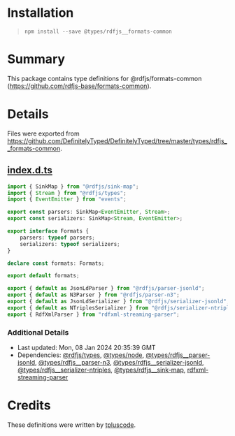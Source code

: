 # Installation
> `npm install --save @types/rdfjs__formats-common`

# Summary
This package contains type definitions for @rdfjs/formats-common (https://github.com/rdfjs-base/formats-common).

# Details
Files were exported from https://github.com/DefinitelyTyped/DefinitelyTyped/tree/master/types/rdfjs__formats-common.
## [index.d.ts](https://github.com/DefinitelyTyped/DefinitelyTyped/tree/master/types/rdfjs__formats-common/index.d.ts)
````ts
import { SinkMap } from "@rdfjs/sink-map";
import { Stream } from "@rdfjs/types";
import { EventEmitter } from "events";

export const parsers: SinkMap<EventEmitter, Stream>;
export const serializers: SinkMap<Stream, EventEmitter>;

export interface Formats {
    parsers: typeof parsers;
    serializers: typeof serializers;
}

declare const formats: Formats;

export default formats;

export { default as JsonLdParser } from "@rdfjs/parser-jsonld";
export { default as N3Parser } from "@rdfjs/parser-n3";
export { default as JsonLdSerializer } from "@rdfjs/serializer-jsonld";
export { default as NTriplesSerializer } from "@rdfjs/serializer-ntriples";
export { RdfXmlParser } from "rdfxml-streaming-parser";

````

### Additional Details
 * Last updated: Mon, 08 Jan 2024 20:35:39 GMT
 * Dependencies: [@rdfjs/types](https://npmjs.com/package/@rdfjs/types), [@types/node](https://npmjs.com/package/@types/node), [@types/rdfjs__parser-jsonld](https://npmjs.com/package/@types/rdfjs__parser-jsonld), [@types/rdfjs__parser-n3](https://npmjs.com/package/@types/rdfjs__parser-n3), [@types/rdfjs__serializer-jsonld](https://npmjs.com/package/@types/rdfjs__serializer-jsonld), [@types/rdfjs__serializer-ntriples](https://npmjs.com/package/@types/rdfjs__serializer-ntriples), [@types/rdfjs__sink-map](https://npmjs.com/package/@types/rdfjs__sink-map), [rdfxml-streaming-parser](https://npmjs.com/package/rdfxml-streaming-parser)

# Credits
These definitions were written by [tpluscode](https://github.com/tpluscode).

